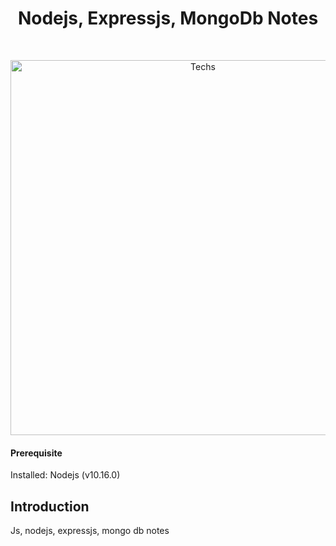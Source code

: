 <h1 align="center"> Nodejs, Expressjs, MongoDb Notes </h1> <br>
<p align="center">
  <a href="#">
    <img alt="Techs" title="Techs" src="https://user-images.githubusercontent.com/34090058/62833343-e5762000-bc45-11e9-8bc5-5f9e7267b213.jpg" width="600">
  </a>
</p>


#### Prerequisite

Installed: Nodejs (v10.16.0)


## Introduction

 Js, nodejs, expressjs, mongo db notes

 
